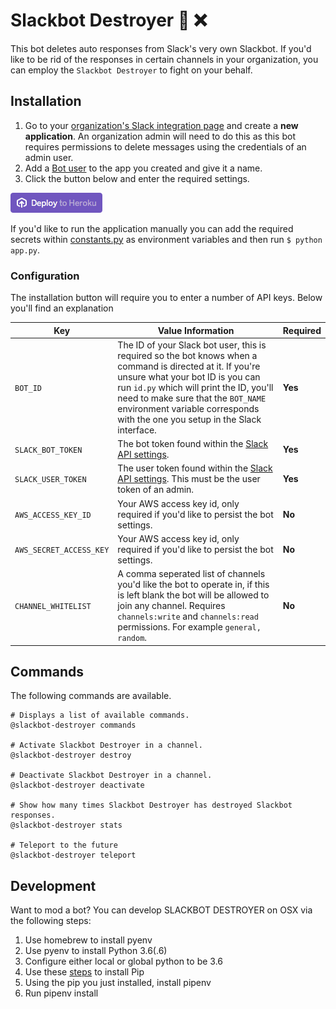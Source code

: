 # Slackbot Destroyer :mega: :x: 

This bot deletes auto responses from Slack's very own Slackbot. If you'd like to be rid of the responses in certain channels in your organization, you can employ the `Slackbot Destroyer` to fight on your behalf.

## Installation

1. Go to your [organization's Slack integration page](https://api.slack.com/apps) and create a **new application**. An organization admin will need to do this as this bot requires permissions to delete messages using the credentials of an admin user.
2. Add a [Bot user](https://api.slack.com/bot-users) to the app you created and give it a name. 
3. Click the button below and enter the required settings.

[![Deploy](assets/heroku_button.png)](https://heroku.com/deploy?template=https://github.com/UnitedIncome/slackbot-destroyer/master)

If you'd like to run the application manually you can add the required secrets within [constants.py](constants.py) as environment variables and then run `$ python app.py`.

### Configuration

The installation button will require you to enter a number of API keys. Below you'll find an explanation 

| Key  | Value Information | Required |
| ------------- | ------------- | ------------- |
| `BOT_ID`  | The ID of your Slack bot user, this is required so the bot knows when a command is directed at it. If you're unsure what your bot ID is you can run `id.py` which will print the ID, you'll need to make sure that the `BOT_NAME` environment variable corresponds with the one you setup in the Slack interface.  | **Yes** |
| `SLACK_BOT_TOKEN`  | The bot token found within the [Slack API settings](https://api.slack.com/bot-users).  | **Yes** |
| `SLACK_USER_TOKEN`  | The user token found within the [Slack API settings](https://api.slack.com/bot-users). This must be the user token of an admin.  | **Yes** |
| `AWS_ACCESS_KEY_ID`  | Your AWS access key id, only required if you'd like to persist the bot settings.  | **No** |
| `AWS_SECRET_ACCESS_KEY`  | Your AWS access key id, only required if you'd like to persist the bot settings.  | **No** |
| `CHANNEL_WHITELIST`  | A comma seperated list of channels you'd like the bot to operate in, if this is left blank the bot will be allowed to join any channel. Requires `channels:write` and `channels:read` permissions. For example `general, random`.  | **No** |

## Commands

The following commands are available.

```
# Displays a list of available commands.
@slackbot-destroyer commands

# Activate Slackbot Destroyer in a channel.
@slackbot-destroyer destroy

# Deactivate Slackbot Destroyer in a channel.
@slackbot-destroyer deactivate

# Show how many times Slackbot Destroyer has destroyed Slackbot responses.
@slackbot-destroyer stats

# Teleport to the future
@slackbot-destroyer teleport
```

## Development

Want to mod a bot? You can develop SLACKBOT DESTROYER on OSX via the following steps:

1. Use homebrew to install pyenv
2. Use pyenv to install Python 3.6(.6)
3. Configure either local or global python to be 3.6
4. Use these [steps](https://pip.pypa.io/en/stable/installing/) to install Pip
5. Using the pip you just installed, install pipenv
6. Run pipenv install
